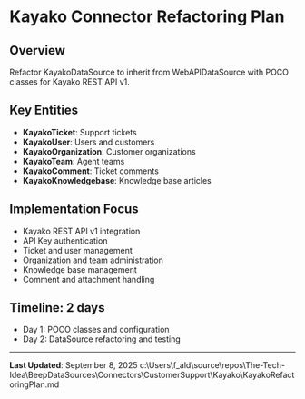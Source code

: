 # Kayako Connector Refactoring Plan

## Overview
Refactor KayakoDataSource to inherit from WebAPIDataSource with POCO classes for Kayako REST API v1.

## Key Entities
- **KayakoTicket**: Support tickets
- **KayakoUser**: Users and customers
- **KayakoOrganization**: Customer organizations
- **KayakoTeam**: Agent teams
- **KayakoComment**: Ticket comments
- **KayakoKnowledgebase**: Knowledge base articles

## Implementation Focus
- Kayako REST API v1 integration
- API Key authentication
- Ticket and user management
- Organization and team administration
- Knowledge base management
- Comment and attachment handling

## Timeline: 2 days
- Day 1: POCO classes and configuration
- Day 2: DataSource refactoring and testing

---

**Last Updated**: September 8, 2025</content>
<parameter name="filePath">c:\Users\f_ald\source\repos\The-Tech-Idea\BeepDataSources\Connectors\CustomerSupport\Kayako\KayakoRefactoringPlan.md
